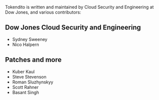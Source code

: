 Tokendito is written and maintained by Cloud Security and Engineering at
Dow Jones, and various contributors:

## Dow Jones Cloud Security and Engineering
* Sydney Sweeney 
* Nico Halpern 
## Patches and more 
* Kuber Kaul 
* Steve Stevenson 
* Roman Sluzhynskyy 
* Scott Rahner 
* Basant Singh

